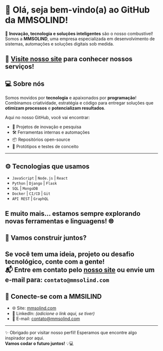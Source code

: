 # 👋 Olá, seja bem-vindo(a) ao GitHub da **MMSOLIND**!

🚀 **Inovação, tecnologia e soluções inteligentes** são o nosso combustível!  
Somos a **MMSOLIND**, uma empresa especializada em desenvolvimento de sistemas, automações e soluções digitais sob medida.

🔗 [Visite nosso site](https://www.mmsolind.com/) para conhecer nossos serviços!
---
## 💻 Sobre nós

Somos movidos por **tecnologia** e apaixonados por **programação**!  
Combinamos criatividade, estratégia e código para entregar soluções que **otimizam processos** e **potencializam resultados**.

Aqui no nosso GitHub, você vai encontrar:

- 🧠 Projetos de inovação e pesquisa
- 🛠️ Ferramentas internas e automações
- 📦 Repositórios open-source
- 🧪 Protótipos e testes de conceito
---
## ⚙️ Tecnologias que usamos

- `JavaScript` | `Node.js` | `React`
- `Python` | `Django` | `Flask`
- `SQL` | `MongoDB`
- `Docker` | `CI/CD` | `Git`
- `API REST` | `GraphQL`

E muito mais... estamos sempre explorando novas ferramentas e linguagens! 🌐
---
## 🤝 Vamos construir juntos?

Se você tem uma ideia, projeto ou desafio tecnológico, **conte com a gente!**  
📬 Entre em contato pelo [nosso site](https://www.mmsolind.com/) ou envie um e-mail para: `contato@mmsolind.com`
---
## 📍 Conecte-se com a MMSILIND

- 🌐 Site: [mmsolind.com](https://www.mmsolind.com/)
- 💼 LinkedIn: *(adicione o link aqui, se tiver)*
- 💌 E-mail: contato@mmsolind.com
---
✨ Obrigado por visitar nosso perfil! Esperamos que encontre algo inspirador por aqui.  
**Vamos codar o futuro juntos!** 💡💻
